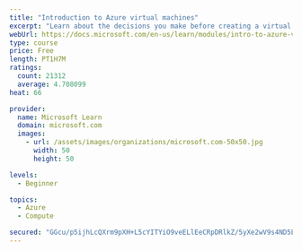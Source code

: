 ```yaml
---
title: "Introduction to Azure virtual machines"
excerpt: "Learn about the decisions you make before creating a virtual machine, the options to create and manage the VM, and the extensions and services you use to manage your VM."
webUrl: https://docs.microsoft.com/en-us/learn/modules/intro-to-azure-virtual-machines/
type: course
price: Free
length: PT1H7M
ratings:
  count: 21312
  average: 4.708099
heat: 66

provider:
  name: Microsoft Learn
  domain: microsoft.com
  images:
    - url: /assets/images/organizations/microsoft.com-50x50.jpg
      width: 50
      height: 50

levels:
  - Beginner

topics:
  - Azure
  - Compute

secured: "GGcu/p5ijhLcQXrm9pXH+L5cYITYiO9veELlEeCRpDRlkZ/5yXe2wV9s4ND5LQ/tKxd7N873+KlvQYQc8kcXq2K4DuUw0//+EEIFV9BhYrQ8Auqy8kxPZm3A9NJn4qW0B75Uflr54hxABJG8d9Qv0TIsFecpDKOFkAs/otZ64QBBSu29Ov6wjSmjxyLlhwjp6c0nshS9PrroaQmkZwnpKjET82+6VI7V3beubM107Of3jWv0iB1oltScWnE6+/W34tvzsPL12n3pPeiIE6xud9De/0woYhxsIXEhedkeyOt5ZI+JzmeGQVtQ8ppj6ryAjh5BHjqB3yyrh6NyYwmE0HXId0gO5g0ifuu6mnobKSFN3G4LlLYD0HAiIB92CsPzUhj/9OoM6alG94oaD75U5E5QThfG2+1IhcydWl8ikrSFHbNAN0IDI7vxNWNmrZDK;U3OF0Ku3+adI7Q5fF+e2Gg=="
---
```


